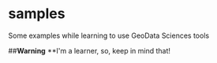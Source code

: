 # samples
Some examples while learning to use GeoData Sciences tools


##**Warning** 
**I'm a learner, so, keep in mind that!
